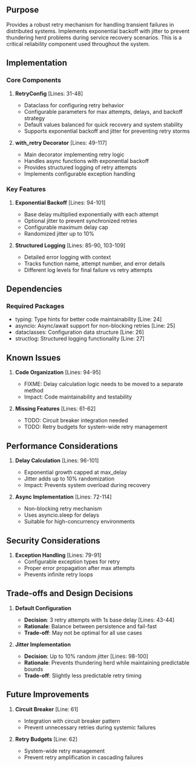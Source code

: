 ## Purpose

Provides a robust retry mechanism for handling transient failures in distributed systems. Implements exponential backoff with jitter to prevent thundering herd problems during service recovery scenarios. This is a critical reliability component used throughout the system.

## Implementation

### Core Components

1. **RetryConfig** [Lines: 31-48]

   - Dataclass for configuring retry behavior
   - Configurable parameters for max attempts, delays, and backoff strategy
   - Default values balanced for quick recovery and system stability
   - Supports exponential backoff and jitter for preventing retry storms

2. **with_retry Decorator** [Lines: 49-117]
   - Main decorator implementing retry logic
   - Handles async functions with exponential backoff
   - Provides structured logging of retry attempts
   - Implements configurable exception handling

### Key Features

1. **Exponential Backoff** [Lines: 94-101]

   - Base delay multiplied exponentially with each attempt
   - Optional jitter to prevent synchronized retries
   - Configurable maximum delay cap
   - Randomized jitter up to 10%

2. **Structured Logging** [Lines: 85-90, 103-109]
   - Detailed error logging with context
   - Tracks function name, attempt number, and error details
   - Different log levels for final failure vs retry attempts

## Dependencies

### Required Packages

- typing: Type hints for better code maintainability [Line: 24]
- asyncio: Async/await support for non-blocking retries [Line: 25]
- dataclasses: Configuration data structure [Line: 26]
- structlog: Structured logging functionality [Line: 27]

## Known Issues

1. **Code Organization** [Lines: 94-95]

   - FIXME: Delay calculation logic needs to be moved to a separate method
   - Impact: Code maintainability and testability

2. **Missing Features** [Lines: 61-62]
   - TODO: Circuit breaker integration needed
   - TODO: Retry budgets for system-wide retry management

## Performance Considerations

1. **Delay Calculation** [Lines: 96-101]

   - Exponential growth capped at max_delay
   - Jitter adds up to 10% randomization
   - Impact: Prevents system overload during recovery

2. **Async Implementation** [Lines: 72-114]
   - Non-blocking retry mechanism
   - Uses asyncio.sleep for delays
   - Suitable for high-concurrency environments

## Security Considerations

1. **Exception Handling** [Lines: 79-91]
   - Configurable exception types for retry
   - Proper error propagation after max attempts
   - Prevents infinite retry loops

## Trade-offs and Design Decisions

1. **Default Configuration**

   - **Decision**: 3 retry attempts with 1s base delay [Lines: 43-44]
   - **Rationale**: Balance between persistence and fail-fast
   - **Trade-off**: May not be optimal for all use cases

2. **Jitter Implementation**
   - **Decision**: Up to 10% random jitter [Lines: 98-100]
   - **Rationale**: Prevents thundering herd while maintaining predictable bounds
   - **Trade-off**: Slightly less predictable retry timing

## Future Improvements

1. **Circuit Breaker** [Line: 61]

   - Integration with circuit breaker pattern
   - Prevent unnecessary retries during systemic failures

2. **Retry Budgets** [Line: 62]
   - System-wide retry management
   - Prevent retry amplification in cascading failures
